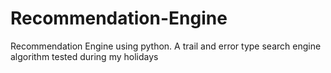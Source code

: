 # Recommendation-Engine
Recommendation Engine using python.
A trail and error type search engine algorithm tested during my holidays
